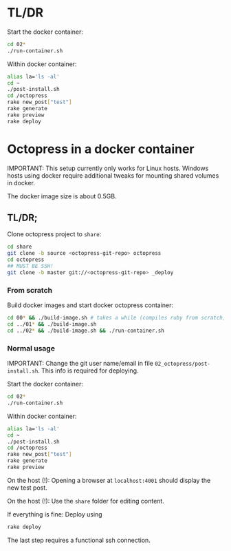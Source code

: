 # TL/DR

Start the docker container:

```sh
cd 02*
./run-container.sh
```

Within docker container:

```sh
alias la='ls -al'
cd ~
./post-install.sh
cd /octopress
rake new_post["test"]
rake generate
rake preview
rake deploy
```

# Octopress in a docker container

IMPORTANT: This setup currently only works for Linux hosts. Windows hosts using docker require additional tweaks for mounting shared volumes in docker.

The docker image size is about 0.5GB.

## TL/DR;

Clone octopress project to `share`:

```sh
cd share
git clone -b source <octopress-git-repo> octopress
cd octopress
## MUST BE SSH!
git clone -b master git://<octopress-git-repo> _deploy
```

### From scratch

Build docker images and start docker octopress container:

```sh
cd 00* && ./build-image.sh # takes a while (compiles ruby from scratch)
cd ../01* && ./build-image.sh
cd ../02* && ./build-image.sh && ./run-container.sh
```

### Normal usage

IMPORTANT: Change the git user name/email in file `02_octopress/post-install.sh`. This info is required for deploying.

Start the docker container:

```sh
cd 02*
./run-container.sh
```

Within docker container:

```sh
alias la='ls -al'
cd ~
./post-install.sh
cd /octopress
rake new_post["test"]
rake generate
rake preview
```

On the host (!): Opening a browser at `localhost:4001` should display the new test post.

On the host (!): Use the `share` folder for editing content.

If everything is fine: Deploy using

```sh
rake deploy
```

The last step requires a functional ssh connection.

